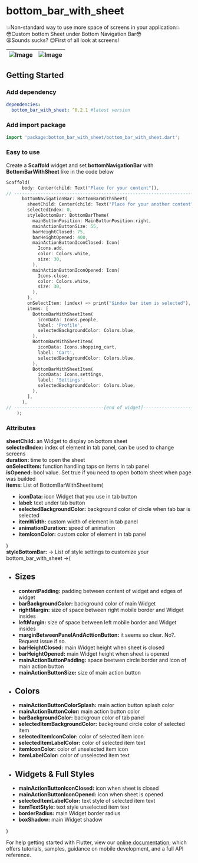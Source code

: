 # bottom_bar_with_sheet

💥Non-standard way to use more space of screens in your application💥<br>
😳Custom bottom Sheet under Bottom Navigation Bar😳<br>
😩Sounds sucks? 😉First of all look at screens!

| ![Image](https://github.com/Frezyx/bottom_bar_with_sheet/blob/master/example/rep_files/example_day_theme.gif?raw=true) | ![Image](https://github.com/Frezyx/bottom_bar_with_sheet/blob/master/example/rep_files/example_night_theme.gif?raw=true) |
| :------------: | :------------: |

## Getting Started

### Add dependency

```yaml
dependencies:
  bottom_bar_with_sheet: ^0.2.1 #latest version
```

### Add import package

```dart
import 'package:bottom_bar_with_sheet/bottom_bar_with_sheet.dart';
```

### Easy to use
Create a **Scaffold** widget and set **bottomNavigationBar** with **BottomBarWithSheet** like in the code below

```dart
Scaffold(
      body: Center(child: Text("Place for your content")),
// -----------------------------------------------------------------------------
      bottomNavigationBar: BottomBarWithSheet(
        sheetChild: Center(child: Text("Place for your another content")),
        selectedIndex: 0,
        styleBottomBar: BottomBarTheme(
          mainButtonPosition: MainButtonPosition.right,
          mainActionButtonSize: 55,
          barHeightClosed: 75,
          barHeightOpened: 400,
          mainActionButtonIconClosed: Icon(
            Icons.add,
            color: Colors.white,
            size: 30,
          ),
          mainActionButtonIconOpened: Icon(
            Icons.close,
            color: Colors.white,
            size: 30,
          ),
        ),
        onSelectItem: (index) => print("$index bar item is selected"),
        items: [
          BottomBarWithSheetItem(
            iconData: Icons.people,
            label: 'Profile',
            selectedBackgroundColor: Colors.blue,
          ),
          BottomBarWithSheetItem(
            iconData: Icons.shopping_cart,
            label: 'Cart',
            selectedBackgroundColor: Colors.blue,
          ),
          BottomBarWithSheetItem(
            iconData: Icons.settings,
            label: 'Settings',
            selectedBackgroundColor: Colors.blue,
          ),
        ],
      ),
// ----------------------------------[end of widget]----------------------------------
    );
```

### Attributes

<strong>sheetChild:</strong> an Widget to display on bottom sheet <br>
<strong>selectedIndex:</strong> index of element in tab panel, can be used to change screens<br>
<strong>duration:</strong> time to open the sheet <br>
<strong>onSelectItem:</strong> function handling taps on items in tab panel <br>
<strong>isOpened:</strong> bool value. Set true if you need to open bottom sheet when page was builded<br>
<strong>items:</strong> List of BottomBarWithSheetItem(
    <ul>
        <li style="margin-left:10px;"><strong>iconData:</strong> icon Widget that you use in tab button</li>
        <li style="margin-left:10px;"><strong>label:</strong> text under tab button</li>
        <li style="margin-left:10px;"><strong>selectedBackgroundColor:</strong> background color of circle when tab bar is selected</li>
        <li style="margin-left:10px;"><strong>itemWidth:</strong> custom width of element in tab panel</li>
        <li style="margin-left:10px;"><strong>animationDuration:</strong> speed of animation</li>
        <li style="margin-left:10px;"><strong>itemIconColor:</strong> custom color of element in tab panel </li>
    </ul>
)<br>
<strong>styleBottomBar:</strong> -> List of style settings to customize your bottom_bar_with_sheet ->(
    <ul>
    <li><h2>Sizes</h2></li>
        <li style="margin-left:10px;"><strong>contentPadding:</strong> padding between content of widget and edges of widget</li>
        <li style="margin-left:10px;"><strong>barBackgroundColor:</strong> background color of main Widget</li>
        <li style="margin-left:10px;"><strong>rightMargin:</strong> size of space between right mobile border and Widget insides</li>
        <li style="margin-left:10px;"><strong>leftMargin:</strong> size of space between left mobile border and Widget insides</li>
        <li style="margin-left:10px;"><strong>marginBetweenPanelAndActtionButton:</strong> it seems so clear. No?. Request issue if so.</li>
        <li style="margin-left:10px;"><strong>barHeightClosed:</strong> main Widget height when sheet is closed</li>
        <li style="margin-left:10px;"><strong>barHeightOpened:</strong> main Widget height when sheet is opened</li>
        <li style="margin-left:10px;"><strong>mainActionButtonPadding:</strong> space beetwen circle border and icon of main action button</li>
        <li style="margin-left:10px;"><strong>mainActionButtonSize:</strong> size of main action button</li>
    <li><h2>Colors</h2></li>
        <li style="margin-left:10px;"><strong>mainActionButtonColorSplash:</strong> main action button splash color</li>
        <li style="margin-left:10px;"><strong>mainActionButtonColor:</strong> main action button color</li>
        <li style="margin-left:10px;"><strong>barBackgroundColor:</strong> backgroun color of tab panel</li>
        <li style="margin-left:10px;"><strong>selectedItemBackgroundColor:</strong> background circle color of selected item</li>
        <li style="margin-left:10px;"><strong>selectedItemIconColor:</strong> color of selected item icon</li>
        <li style="margin-left:10px;"><strong>selectedItemLabelColor:</strong> color of selected item text</li>
        <li style="margin-left:10px;"><strong>itemIconColor:</strong> color of unselected item icon</li>
        <li style="margin-left:10px;"><strong>itemLabelColor:</strong> color of unselected item text</li>
    <li><h2>Widgets & Full Styles</h2></li>
        <li style="margin-left:10px;"><strong>mainActionButtonIconClosed:</strong> icon when sheet is closed</li>
        <li style="margin-left:10px;"><strong>mainActionButtonIconOpened:</strong> icon when sheet is opened</li>
        <li style="margin-left:10px;"><strong>selectedItemLabelColor:</strong> text style of selected item text</li>
        <li style="margin-left:10px;"><strong>itemTextStyle:</strong> text style unselected item text</li>
        <li style="margin-left:10px;"><strong>borderRadius:</strong> main Widget border radius</li>
        <li style="margin-left:10px;"><strong>boxShadow:</strong> main Widget shadow</li>
    </ul>
)<br>

For help getting started with Flutter, view our 
[online documentation](https://flutter.dev/docs), which offers tutorials, 
samples, guidance on mobile development, and a full API reference.
